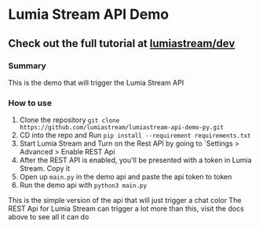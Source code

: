 # Lumia Stream API Demo

## Check out the full tutorial at [lumiastream/dev](https://lumiastream.com/dev)

### Summary
This is the demo that will trigger the Lumia Stream API

### How to use
1) Clone the repository `git clone https://github.com/lumiastream/lumiastream-api-demo-py.git`
2) CD into the repo and Run `pip install --requirement requirements.txt`
3) Start Lumia Stream and Turn on the Rest API by going to `Settings > Advanced > Enable REST Api
4) After the REST API is enabled, you'll be presented with a token in Lumia Stream. Copy it
5) Open up `main.py` in the demo api and paste the api token to token
6) Run the demo api with `python3 main.py`

This is the simple version of the api that will just trigger a chat color
The REST Api for Lumia Stream can trigger a lot more than this, visit the docs above to see all it can do
